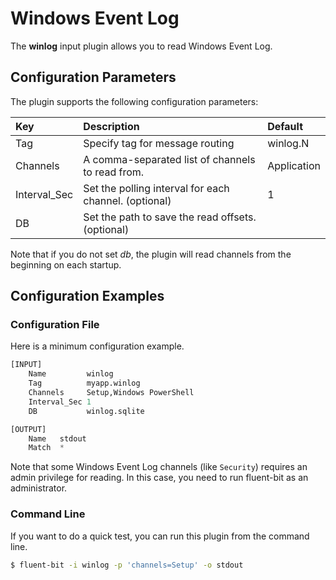 # Windows Event Log

The **winlog** input plugin allows you to read Windows Event Log.

## Configuration Parameters <a id="config"></a>

The plugin supports the following configuration parameters:

| Key | Description | Default |
| :--- | :--- | :--- |
| Tag |  Specify tag for message routing | winlog.N |
| Channels | A comma-separated list of channels to read from. | Application |
| Interval\_Sec | Set the polling interval for each channel. \(optional\) | 1 |
| DB | Set the path to save the read offsets. \(optional\) |  |

Note that if you do not set _db_, the plugin will read channels from the beginning on each startup.

## Configuration Examples <a id="config_example"></a>

### Configuration File

Here is a minimum configuration example.

```python
[INPUT]
    Name         winlog
    Tag          myapp.winlog
    Channels     Setup,Windows PowerShell
    Interval_Sec 1
    DB           winlog.sqlite

[OUTPUT]
    Name   stdout
    Match  *
```

Note that some Windows Event Log channels \(like `Security`\) requires an admin privilege for reading. In this case, you need to run fluent-bit as an administrator.

### Command Line

If you want to do a quick test, you can run this plugin from the command line.

```bash
$ fluent-bit -i winlog -p 'channels=Setup' -o stdout
```

